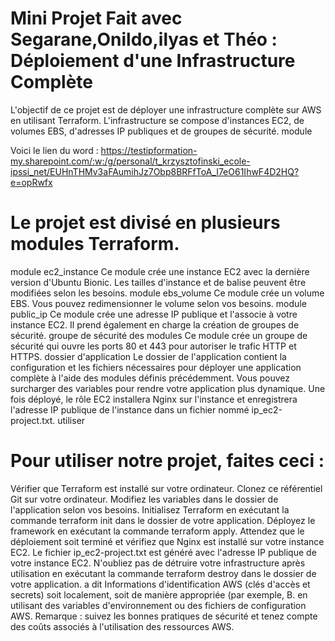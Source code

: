 # Mini Projet Fait avec Segarane,Onildo,ilyas et Théo : Déploiement d'une Infrastructure Complète
L'objectif de ce projet est de déployer une infrastructure complète sur AWS en utilisant Terraform. L'infrastructure se compose d'instances EC2, de volumes EBS, d'adresses IP publiques et de groupes de sécurité.
module

Voici le lien du word : https://testipformation-my.sharepoint.com/:w:/g/personal/t_krzysztofinski_ecole-ipssi_net/EUHnTHMv3aFAumihJz7Obp8BRFfToA_I7eO61IhwF4D2HQ?e=opRwfx

# Le projet est divisé en plusieurs modules Terraform.

 module ec2_instance
Ce module crée une instance EC2 avec la dernière version d'Ubuntu Bionic. Les tailles d'instance et de balise peuvent être modifiées selon les besoins.
module ebs_volume
Ce module crée un volume EBS. Vous pouvez redimensionner le volume selon vos besoins.
module public_ip
Ce module crée une adresse IP publique et l'associe à votre instance EC2. Il prend également en charge la création de groupes de sécurité.
groupe de sécurité des modules
Ce module crée un groupe de sécurité qui ouvre les ports 80 et 443 pour autoriser le trafic HTTP et HTTPS.
dossier d'application
Le dossier de l'application contient la configuration et les fichiers nécessaires pour déployer une application complète à l'aide des modules définis précédemment. Vous pouvez surcharger des variables pour rendre votre application plus dynamique.
Une fois déployé, le rôle EC2 installera Nginx sur l'instance et enregistrera l'adresse IP publique de l'instance dans un fichier nommé ip_ec2-project.txt.
utiliser

# Pour utiliser notre projet, faites ceci :

 Vérifier que Terraform est installé sur votre ordinateur. Clonez ce référentiel Git sur votre ordinateur. Modifiez les variables dans le dossier de l'application selon vos besoins. Initialisez Terraform en exécutant la commande terraform init dans le dossier de votre application. Déployez le framework en exécutant la commande terraform apply. Attendez que le déploiement soit terminé et vérifiez que Nginx est installé sur votre instance EC2. Le fichier ip_ec2-project.txt est généré avec l'adresse IP publique de votre instance EC2. N'oubliez pas de détruire votre infrastructure après utilisation en exécutant la commande terraform destroy dans le dossier de votre application. a dit
Informations d'identification AWS (clés d'accès et secrets) soit localement, soit de manière appropriée (par exemple, B. en utilisant des variables d'environnement ou des fichiers de configuration AWS.
Remarque : suivez les bonnes pratiques de sécurité et tenez compte des coûts associés à l'utilisation des ressources AWS.
